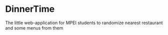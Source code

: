 # DinnerTime
The little web-application for MPEI students to randomize nearest restaurant and some menus from them
